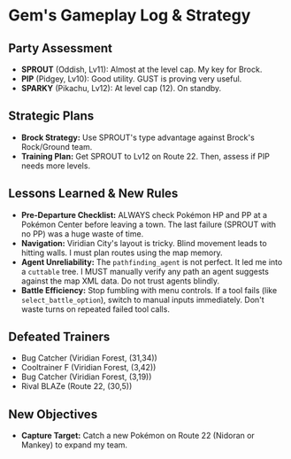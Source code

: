 # Gem's Gameplay Log & Strategy

## Party Assessment
*   **SPROUT** (Oddish, Lv11): Almost at the level cap. My key for Brock.
*   **PIP** (Pidgey, Lv10): Good utility. GUST is proving very useful.
*   **SPARKY** (Pikachu, Lv12): At level cap (12). On standby.

## Strategic Plans
*   **Brock Strategy:** Use SPROUT's type advantage against Brock's Rock/Ground team.
*   **Training Plan:** Get SPROUT to Lv12 on Route 22. Then, assess if PIP needs more levels.

## Lessons Learned & New Rules
*   **Pre-Departure Checklist:** ALWAYS check Pokémon HP and PP at a Pokémon Center before leaving a town. The last failure (SPROUT with no PP) was a huge waste of time.
*   **Navigation:** Viridian City's layout is tricky. Blind movement leads to hitting walls. I must plan routes using the map memory.
*   **Agent Unreliability:** The `pathfinding_agent` is not perfect. It led me into a `cuttable` tree. I MUST manually verify any path an agent suggests against the map XML data. Do not trust agents blindly.
*   **Battle Efficiency:** Stop fumbling with menu controls. If a tool fails (like `select_battle_option`), switch to manual inputs immediately. Don't waste turns on repeated failed tool calls.

## Defeated Trainers
*   Bug Catcher (Viridian Forest, (31,34))
*   Cooltrainer F (Viridian Forest, (3,42))
*   Bug Catcher (Viridian Forest, (3,19))
*   Rival BLAZe (Route 22, (30,5))

## New Objectives
*   **Capture Target:** Catch a new Pokémon on Route 22 (Nidoran or Mankey) to expand my team.